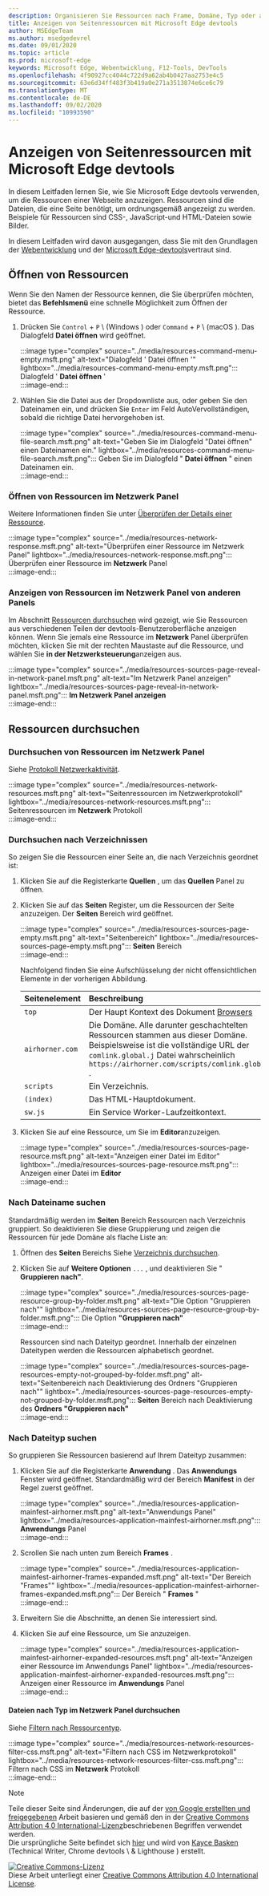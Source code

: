```yaml
---
description: Organisieren Sie Ressourcen nach Frame, Domäne, Typ oder anderen Kriterien.
title: Anzeigen von Seitenressourcen mit Microsoft Edge devtools
author: MSEdgeTeam
ms.author: msedgedevrel
ms.date: 09/01/2020
ms.topic: article
ms.prod: microsoft-edge
keywords: Microsoft Edge, Webentwicklung, F12-Tools, DevTools
ms.openlocfilehash: 4f90927cc4044c722d9a62ab4b0427aa2753e4c5
ms.sourcegitcommit: 63e6d34ff483f3b419a0e271a3513874e6ce6c79
ms.translationtype: MT
ms.contentlocale: de-DE
ms.lasthandoff: 09/02/2020
ms.locfileid: "10993590"
---
```

<!-- Copyright Kayce Basques 

   Licensed under the Apache License, Version 2.0 (the "License");
   you may not use this file except in compliance with the License.
   You may obtain a copy of the License at

       https://www.apache.org/licenses/LICENSE-2.0

   Unless required by applicable law or agreed to in writing, software
   distributed under the License is distributed on an "AS IS" BASIS,
   WITHOUT WARRANTIES OR CONDITIONS OF ANY KIND, either express or implied.
   See the License for the specific language governing permissions and
   limitations under the License.  -->  





# Anzeigen von Seitenressourcen mit Microsoft Edge devtools   

  

In diesem Leitfaden lernen Sie, wie Sie Microsoft Edge devtools verwenden, um die Ressourcen einer Webseite anzuzeigen.  Ressourcen sind die Dateien, die eine Seite benötigt, um ordnungsgemäß angezeigt zu werden.  Beispiele für Ressourcen sind CSS-, JavaScript-und HTML-Dateien sowie Bilder.  

In diesem Leitfaden wird davon ausgegangen, dass Sie mit den Grundlagen der [Webentwicklung][MDNLearnWebDevelopment] und der [Microsoft Edge-devtools][MicrosoftEdgeDevTools]vertraut sind.  

## Öffnen von Ressourcen   

Wenn Sie den Namen der Ressource kennen, die Sie überprüfen möchten, bietet das **Befehlsmenü** eine schnelle Möglichkeit zum Öffnen der Ressource.  

1.  Drücken Sie `Control` + `P` \ (Windows \) oder `Command` + `P` \ (macOS \).  Das Dialogfeld **Datei öffnen** wird geöffnet.  
    
    :::image type="complex" source="../media/resources-command-menu-empty.msft.png" alt-text="Dialogfeld ' Datei öffnen '" lightbox="../media/resources-command-menu-empty.msft.png":::
       Dialogfeld ' **Datei öffnen** '  
    :::image-end:::  
    
1.  Wählen Sie die Datei aus der Dropdownliste aus, oder geben Sie den Dateinamen ein, und drücken Sie `Enter` im Feld AutoVervollständigen, sobald die richtige Datei hervorgehoben ist.  
    
    :::image type="complex" source="../media/resources-command-menu-file-search.msft.png" alt-text="Geben Sie im Dialogfeld "Datei öffnen" einen Dateinamen ein." lightbox="../media/resources-command-menu-file-search.msft.png":::
       Geben Sie im Dialogfeld " **Datei öffnen** " einen Dateinamen ein.  
    :::image-end:::  
    
### Öffnen von Ressourcen im Netzwerk Panel   

Weitere Informationen finden Sie unter [Überprüfen der Details einer Ressource][DevtoolsNetworkInspectDetailsResource].  

:::image type="complex" source="../media/resources-network-response.msft.png" alt-text="Überprüfen einer Ressource im Netzwerk Panel" lightbox="../media/resources-network-response.msft.png":::
   Überprüfen einer Ressource im **Netzwerk** Panel  
:::image-end:::  

### Anzeigen von Ressourcen im Netzwerk Panel von anderen Panels   

Im Abschnitt [Ressourcen durchsuchen](#browse-resources) wird gezeigt, wie Sie Ressourcen aus verschiedenen Teilen der devtools-Benutzeroberfläche anzeigen können.  Wenn Sie jemals eine Ressource im **Netzwerk** Panel überprüfen möchten, klicken Sie mit der rechten Maustaste auf die Ressource, und wählen Sie **in der Netzwerksteuerung**anzeigen aus.  

:::image type="complex" source="../media/resources-sources-page-reveal-in-network-panel.msft.png" alt-text="Im Netzwerk Panel anzeigen" lightbox="../media/resources-sources-page-reveal-in-network-panel.msft.png":::
   **Im Netzwerk Panel anzeigen**  
:::image-end:::  

## Ressourcen durchsuchen   

### Durchsuchen von Ressourcen im Netzwerk Panel   

Siehe [Protokoll Netzwerkaktivität][DevtoolsNetworkLogActivity].  

:::image type="complex" source="../media/resources-network-resources.msft.png" alt-text="Seitenressourcen im Netzwerkprotokoll" lightbox="../media/resources-network-resources.msft.png":::
   Seitenressourcen im **Netzwerk** Protokoll  
:::image-end:::  

### Durchsuchen nach Verzeichnissen   

So zeigen Sie die Ressourcen einer Seite an, die nach Verzeichnis geordnet ist:  

1.  Klicken Sie auf die Registerkarte **Quellen** , um das **Quellen** Panel zu öffnen.  
1.  Klicken Sie auf das **Seiten** Register, um die Ressourcen der Seite anzuzeigen.  Der **Seiten** Bereich wird geöffnet.  
    
    :::image type="complex" source="../media/resources-sources-page-empty.msft.png" alt-text="Seitenbereich" lightbox="../media/resources-sources-page-empty.msft.png":::
       **Seiten** Bereich  
    :::image-end:::  
    
    Nachfolgend finden Sie eine Aufschlüsselung der nicht offensichtlichen Elemente in der vorherigen Abbildung.  
    
    | Seitenelement | Beschreibung |  
    |:--- |:--- |  
    | `top` | Der Haupt Kontext des Dokument [Browsers][MDNInlineFrame] |  
    | `airhorner.com` | Die Domäne.  Alle darunter geschachtelten Ressourcen stammen aus dieser Domäne.  Beispielsweise ist die vollständige URL der `comlink.global.j` Datei wahrscheinlich `https://airhorner.com/scripts/comlink.global.js` . |  
    | `scripts` | Ein Verzeichnis. |  
    | `(index)` | Das HTML-Hauptdokument. |  
    | `sw.js` | Ein Service Worker-Laufzeitkontext. |  
    
1.  Klicken Sie auf eine Ressource, um Sie im **Editor**anzuzeigen.  
    
    :::image type="complex" source="../media/resources-sources-page-resource.msft.png" alt-text="Anzeigen einer Datei im Editor" lightbox="../media/resources-sources-page-resource.msft.png":::
       Anzeigen einer Datei im **Editor**  
    :::image-end:::  
    
### Nach Dateiname suchen   

Standardmäßig werden im **Seiten** Bereich Ressourcen nach Verzeichnis gruppiert.  So deaktivieren Sie diese Gruppierung und zeigen die Ressourcen für jede Domäne als flache Liste an:  

1.  Öffnen des **Seiten** Bereichs  Siehe [Verzeichnis durchsuchen](#browse-by-directory).  
1.  Klicken Sie auf **Weitere Optionen** `...` , und deaktivieren Sie " **Gruppieren nach"**.  
    
    :::image type="complex" source="../media/resources-sources-page-resource-group-by-folder.msft.png" alt-text="Die Option "Gruppieren nach"" lightbox="../media/resources-sources-page-resource-group-by-folder.msft.png":::
       Die Option **"Gruppieren nach"**  
    :::image-end:::  
    
    Ressourcen sind nach Dateityp geordnet.  Innerhalb der einzelnen Dateitypen werden die Ressourcen alphabetisch geordnet.  
    
    :::image type="complex" source="../media/resources-sources-page-resources-empty-not-grouped-by-folder.msft.png" alt-text="Seitenbereich nach Deaktivierung des Ordners "Gruppieren nach"" lightbox="../media/resources-sources-page-resources-empty-not-grouped-by-folder.msft.png":::
       **Seiten** Bereich nach Deaktivierung des **Ordners "Gruppieren nach"**  
    :::image-end:::  
    
### Nach Dateityp suchen   

So gruppieren Sie Ressourcen basierend auf Ihrem Dateityp zusammen:  

1.  Klicken Sie auf die Registerkarte **Anwendung** .  Das **Anwendungs** Fenster wird geöffnet.  Standardmäßig wird der Bereich **Manifest** in der Regel zuerst geöffnet.  
    
    :::image type="complex" source="../media/resources-application-mainfest-airhorner.msft.png" alt-text="Anwendungs Panel" lightbox="../media/resources-application-mainfest-airhorner.msft.png":::
       **Anwendungs** Panel  
    :::image-end:::  
    
1.  Scrollen Sie nach unten zum Bereich **Frames** .  
    
    :::image type="complex" source="../media/resources-application-mainfest-airhorner-frames-expanded.msft.png" alt-text="Der Bereich "Frames"" lightbox="../media/resources-application-mainfest-airhorner-frames-expanded.msft.png":::
       Der Bereich " **Frames** "  
    :::image-end:::  
    
1.  Erweitern Sie die Abschnitte, an denen Sie interessiert sind.  
1.  Klicken Sie auf eine Ressource, um Sie anzuzeigen.  
    
    :::image type="complex" source="../media/resources-application-mainfest-airhorner-expanded-resources.msft.png" alt-text="Anzeigen einer Ressource im Anwendungs Panel" lightbox="../media/resources-application-mainfest-airhorner-expanded-resources.msft.png":::
       Anzeigen einer Ressource im **Anwendungs** Panel  
    :::image-end:::  
    
#### Dateien nach Typ im Netzwerk Panel durchsuchen   

Siehe [Filtern nach Ressourcentyp][DevtoolsNetworkFilterByResourceType].  

:::image type="complex" source="../media/resources-network-resources-filter-css.msft.png" alt-text="Filtern nach CSS im Netzwerkprotokoll" lightbox="../media/resources-network-resources-filter-css.msft.png":::
   Filtern nach CSS im **Netzwerk** Protokoll  
:::image-end:::  

<!--  
  


-->  

<!-- links -->  

[MicrosoftEdgeDevTools]: ../../devtools-guide-chromium.md "Microsoft Edge (Chrom)-Entwicklertools | Microsoft docs"  
[DevtoolsNetworkFilterByResourceType]: ../network/index.md#filter-by-resource-type "Nach Ressourcentyp Filtern – Überprüfen der Netzwerkaktivität in Microsoft Edge devtools | Microsoft docs"  
[DevtoolsNetworkInspectDetailsResource]: ../network/index.md#inspect-the-details-of-the-resource "Überprüfen Sie die Details der Ressource – Überprüfen der Netzwerkaktivität in Microsoft Edge devtools | Microsoft docs"  
[DevtoolsNetworkLogActivity]: ../network/index.md#log-network-activity "Protokollieren von Netzwerkaktivitäten – Überprüfen der Netzwerkaktivität in Microsoft Edge devtools | Microsoft docs"  

[MDNInlineFrame]: https://developer.mozilla.org/docs/Web/HTML/Element/iframe "<IFRAME->: das Inline Frame-Element | MDN"  
[MDNLearnWebDevelopment]: https://developer.mozilla.org/docs/Learn "Web-Entwicklung kennenlernen | MDN"  

> [!NOTE]
> Teile dieser Seite sind Änderungen, die auf der [von Google erstellten und freigegebenen][GoogleSitePolicies] Arbeit basieren und gemäß den in der [Creative Commons Attribution 4,0 International-Lizenz][CCA4IL]beschriebenen Begriffen verwendet werden.  
> Die ursprüngliche Seite befindet sich [hier](https://developers.google.com/web/tools/chrome-devtools/resources/index) und wird von [Kayce Basken][KayceBasques] (Technical Writer, Chrome devtools \ & Lighthouse \) erstellt.  

[![Creative Commons-Lizenz][CCby4Image]][CCA4IL]  
Diese Arbeit unterliegt einer [Creative Commons Attribution 4.0 International License][CCA4IL].  

[CCA4IL]: https://creativecommons.org/licenses/by/4.0  
[CCby4Image]: https://i.creativecommons.org/l/by/4.0/88x31.png  
[GoogleSitePolicies]: https://developers.google.com/terms/site-policies  
[KayceBasques]: https://developers.google.com/web/resources/contributors/kaycebasques  
